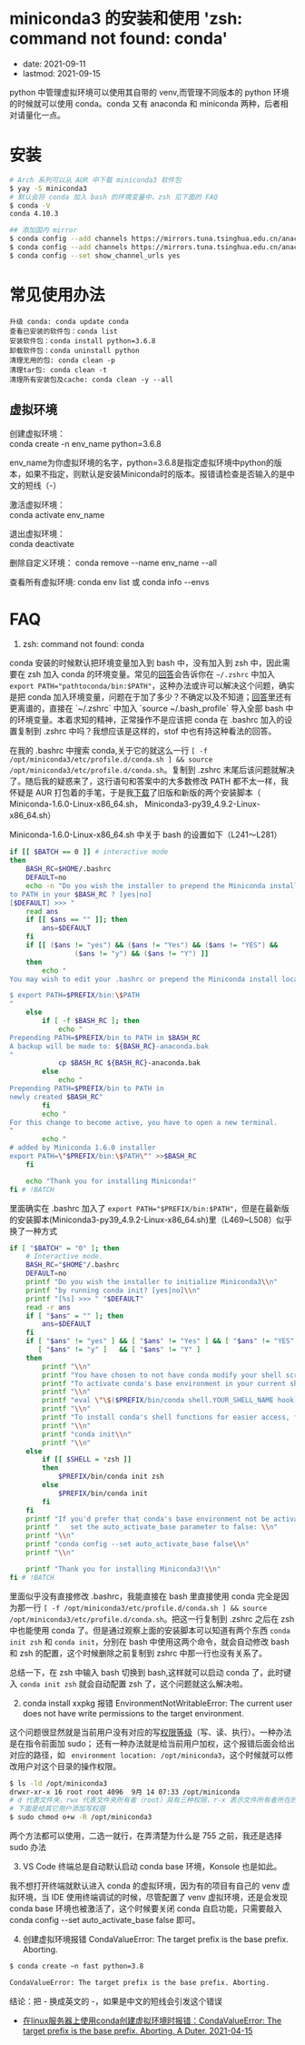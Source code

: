 # miniconda3 的安装和使用 'zsh: command not found: conda'
- date: 2021-09-11
- lastmod: 2021-09-15

python 中管理虚拟环境可以使用其自带的 venv,而管理不同版本的 python 环境的时候就可以使用 conda。conda 又有 anaconda 和 miniconda 两种，后者相对请量化一点。

# 安装

```bash
# Arch 系列可以从 AUR 中下载 miniconda3 软件包 
$ yay -S miniconda3
# 默认会将 conda 加入 bash 的环境变量中，zsh 见下面的 FAQ
$ conda -V
conda 4.10.3

## 添加国内 mirror
$ conda config --add channels https://mirrors.tuna.tsinghua.edu.cn/anaconda/pkgs/free/
$ conda config --add channels https://mirrors.tuna.tsinghua.edu.cn/anaconda/pkgs/main/
$ conda config --set show_channel_urls yes
```

# 常见使用办法

```
升级 conda: conda update conda
查看已安装的软件包：conda list
安装软件包：conda install python=3.6.8
卸载软件包：conda uninstall python
清理无用的包: conda clean -p 
清理tar包: conda clean -t
清理所有安装包及cache: conda clean -y --all
```

## 虚拟环境

创建虚拟环境：  
conda create -n env_name python=3.6.8

env_name为你虚拟环境的名字，python=3.6.8是指定虚拟环境中python的版本，如果不指定，则默认是安装Miniconda时的版本。报错请检查是否输入的是中文的短线（-）

激活虚拟环境：  
conda activate env_name

退出虚拟环境：  
conda deactivate

删除自定义环境：
conda remove --name env_name --all

查看所有虚拟环境: conda env list 或 conda info --envs

# FAQ

1. zsh: command not found: conda

conda 安装的时候默认把环境变量加入到 bash 中，没有加入到 zsh 中，因此需要在 zsh 加入 conda 的环境变量。常见的[回答](https://stackoverflow.com/questions/31615322/zsh-conda-pip-installs-command-not-found)会告诉你在 `~/.zshrc` 中加入 `export PATH="pathtoconda/bin:$PATH"`，这种办法或许可以解决这个问题，确实是把 conda 加入环境变量，问题在于加了多少？不确定以及不知道；[回答](https://stackoverflow.com/questions/35246386/conda-command-not-found#:~:text=If%20you%27re%20using%20zsh%20and%20it%20has%20not,then%20reopen%20the%20terminal.%20conda%20command%20should%20work.)里还有更离谱的，直接在 `~/.zshrc` 中加入 `source ~/.bash_profile` 导入全部 bash 中的环境变量。本着求知的精神，正常操作不是应该把 conda 在 .bashrc 加入的设置复制到 .zshrc 中吗？我想应该是这样的，stof 中也有持这种看法的回答。  

在我的 .bashrc 中搜索 conda,关于它的就这么一行 `[ -f /opt/miniconda3/etc/profile.d/conda.sh ] && source /opt/miniconda3/etc/profile.d/conda.sh`。复制到 .zshrc 末尾后该问题就解决了。随后我的疑惑来了，这行语句和答案中的大多数修改 PATH 都不太一样，我怀疑是 AUR 打包着的手笔，于是我[下载](https://mirrors.tuna.tsinghua.edu.cn/anaconda/miniconda/)了旧版和新版的两个安装脚本（ Miniconda-1.6.0-Linux-x86_64.sh， Miniconda3-py39_4.9.2-Linux-x86_64.sh）

Miniconda-1.6.0-Linux-x86_64.sh 中关于 bash 的设置如下（L241～L281）

```sh
if [[ $BATCH == 0 ]] # interactive mode
then
    BASH_RC=$HOME/.bashrc
    DEFAULT=no
    echo -n "Do you wish the installer to prepend the Miniconda install location
to PATH in your $BASH_RC ? [yes|no]
[$DEFAULT] >>> "
    read ans
    if [[ $ans == "" ]]; then
        ans=$DEFAULT
    fi
    if [[ ($ans != "yes") && ($ans != "Yes") && ($ans != "YES") &&
                ($ans != "y") && ($ans != "Y") ]]
    then
        echo "
You may wish to edit your .bashrc or prepend the Miniconda install location:

$ export PATH=$PREFIX/bin:\$PATH
"
    else
        if [ -f $BASH_RC ]; then
            echo "
Prepending PATH=$PREFIX/bin to PATH in $BASH_RC
A backup will be made to: ${BASH_RC}-anaconda.bak
"
            cp $BASH_RC ${BASH_RC}-anaconda.bak
        else
            echo "
Prepending PATH=$PREFIX/bin to PATH in
newly created $BASH_RC"
        fi
        echo "
For this change to become active, you have to open a new terminal.
"
        echo "
# added by Miniconda 1.6.0 installer
export PATH=\"$PREFIX/bin:\$PATH\"" >>$BASH_RC
    fi

    echo "Thank you for installing Miniconda!"
fi # !BATCH
```

里面确实在 .bashrc 加入了 `export PATH="$PREFIX/bin:$PATH"`，但是在最新版的安装脚本(Miniconda3-py39_4.9.2-Linux-x86_64.sh)里（L469~L508）似乎换了一种方式

```sh
if [ "$BATCH" = "0" ]; then
    # Interactive mode.
    BASH_RC="$HOME"/.bashrc
    DEFAULT=no
    printf "Do you wish the installer to initialize Miniconda3\\n"
    printf "by running conda init? [yes|no]\\n"
    printf "[%s] >>> " "$DEFAULT"
    read -r ans
    if [ "$ans" = "" ]; then
        ans=$DEFAULT
    fi
    if [ "$ans" != "yes" ] && [ "$ans" != "Yes" ] && [ "$ans" != "YES" ] && \
       [ "$ans" != "y" ]   && [ "$ans" != "Y" ]
    then
        printf "\\n"
        printf "You have chosen to not have conda modify your shell scripts at all.\\n"
        printf "To activate conda's base environment in your current shell session:\\n"
        printf "\\n"
        printf "eval \"\$($PREFIX/bin/conda shell.YOUR_SHELL_NAME hook)\" \\n"
        printf "\\n"
        printf "To install conda's shell functions for easier access, first activate, then:\\n"
        printf "\\n"
        printf "conda init\\n"
        printf "\\n"
    else
        if [[ $SHELL = *zsh ]]
        then
            $PREFIX/bin/conda init zsh
        else
            $PREFIX/bin/conda init
        fi
    fi
    printf "If you'd prefer that conda's base environment not be activated on startup, \\n"
    printf "   set the auto_activate_base parameter to false: \\n"
    printf "\\n"
    printf "conda config --set auto_activate_base false\\n"
    printf "\\n"

    printf "Thank you for installing Miniconda3!\\n"
fi # !BATCH
```

里面似乎没有直接修改 .bashrc，我能直接在 bash 里直接使用 conda 完全是因为那一行 `[ -f /opt/miniconda3/etc/profile.d/conda.sh ] && source /opt/miniconda3/etc/profile.d/conda.sh`。把这一行复制到 .zshrc 之后在 zsh 中也能使用 conda 了。但是通过观察上面的安装脚本可以知道有两个东西 `conda init zsh` 和 `conda init`，分别在 bash 中使用这两个命令，就会自动修改 bash 和 zsh 的配置，这个时候删除之前复制到 zshrc 中那一行也没有关系了。

总结一下，在 zsh 中输入 bash 切换到 bash,这样就可以启动 conda 了，此时键入 `conda init zsh` 就会自动配置 zsh 了，这个问题就这么解决啦。

2. conda install xxpkg 报错 EnvironmentNotWritableError: The current user does not have write permissions to the target environment.

这个问题很显然就是当前用户没有对应的写[权限等级](https://www.runoob.com/linux/linux-comm-chmod.html)（写、读、执行）。一种办法是在指令前面加 sudo； 还有一种办法就是给当前用户加权，这个报错后面会给出对应的路径，如 ` environment location: /opt/miniconda3`，这个时候就可以修改用户对这个目录的操作权限。

```bash
$ ls -ld /opt/miniconda3
drwxr-xr-x 16 root root 4096  9月 14 07:33 /opt/miniconda
# d 代表文件夹，rwx 代表文件夹所有者（root）具有三种权限，r-x 表示文件所有者所在的组（root）的其它组员的权限只有读、执行，后一个 r-x 代表其它用户的权限也只有读、执行。
# 下面是给其它用户添加写权限
$ sudo chmod o+w -R /opt/miniconda3
```

两个方法都可以使用，二选一就行，在弄清楚为什么是 755 之前，我还是选择 sudo 办法

3. VS Code 终端总是自动默认启动 conda base 环境，Konsole 也是如此。

我不想打开终端就默认进入 conda 的虚拟环境，因为有的项目有自己的 venv 虚拟环境，当 IDE 使用终端调试的时候，尽管配置了 venv 虚拟环境，还是会发现 conda base 环境也被激活了，这个时候要关闭 conda 自启功能，只需要敲入 conda config --set auto_activate_base false 即可。

4. 创建虚拟环境报错 CondaValueError: The target prefix is the base prefix. Aborting.

```bash
$ conda create –n fast python=3.8

CondaValueError: The target prefix is the base prefix. Aborting.
```

结论：把 - 换成英文的 -，如果是中文的短线会引发这个错误
- [在linux服务器上使用conda创建虚拟环境时报错：CondaValueError: The target prefix is the base prefix. Aborting. A Duter. 2021-04-15](https://blog.csdn.net/qq_42710637/article/details/115719035)